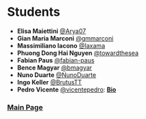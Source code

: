 # Students

- **Elisa Maiettini** [@Arya07](https://github.com/Arya07)
- **Gian Maria Marconi** [@gmmarconi](https://github.com/gmmarconi)
- **Massimiliano Iacono** [@Iaxama](https://github.com/Iaxama)
- **Phuong Dong Hai Nguyen** [@towardthesea](https://github.com/towardthesea)
- **Fabian Paus** [@fabian-paus](https://github.com/fabian-paus)
- **Bence Magyar** [@bmagyar](https://github.com/bmagyar)
- **Nuno Duarte** [@NunoDuarte](https://github.com/NunoDuarte)
- **Ingo Keller** [@BrutusTT](https://github.com/BrutusTT)
- **Pedro Vicente** [@vicentepedro](https://github.com/vicentepedro): [**Bio**](./students-presentation/vicentepedro.pdf)

### [Main Page](./README.md)
